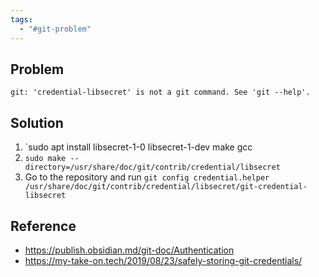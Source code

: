 ```yaml
---
tags:
  - "#git-problem"
---
```

## Problem

`git: 'credential-libsecret' is not a git command. See 'git --help'.`

## Solution

1. `sudo apt install libsecret-1-0 libsecret-1-dev make gcc 
2. `sudo make --directory=/usr/share/doc/git/contrib/credential/libsecret`
3. Go to the repository and run `git config credential.helper /usr/share/doc/git/contrib/credential/libsecret/git-credential-libsecret`

## Reference

- https://publish.obsidian.md/git-doc/Authentication
- https://my-take-on.tech/2019/08/23/safely-storing-git-credentials/